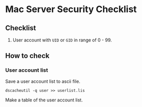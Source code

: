 

# Mac Server Security Checklist

## Checklist

1. User account with `UID` or `GID` in range of 0 - 99.

## How to check

### User account list

Save a user account list to ascii file.

```shell
dscacheutil -q user >> userlist.lis
```

Make a table of the user account list.

```python

```